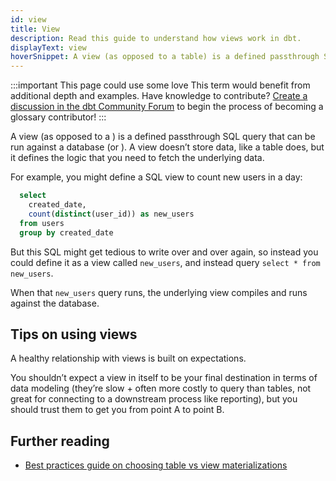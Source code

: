 ```yaml
---
id: view
title: View
description: Read this guide to understand how views work in dbt.
displayText: view  
hoverSnippet: A view (as opposed to a table) is a defined passthrough SQL query that can be run against a database (or data warehouse).
---
```

:::important This page could use some love
This term would benefit from additional depth and examples. Have knowledge to contribute? [Create a discussion in the dbt Community Forum](https://discourse.getdbt.com) to begin the process of becoming a glossary contributor!
:::

A view (as opposed to a <Term id="table" />) is a defined passthrough SQL query that can be run against a database (or <Term id="data-warehouse" />). A view doesn’t store data, like a table does, but it defines the logic that you need to fetch the underlying data.

For example, you might define a SQL view to count new users in a day:

```sql
  select
    created_date,
    count(distinct(user_id)) as new_users
  from users
  group by created_date
```

But this SQL might get tedious to write over and over again, so instead you could define it as a view called `new_users`, and instead query `select * from new_users`.

When that `new_users` query runs, the underlying view compiles and runs against the database.  

## Tips on using views

A healthy relationship with views is built on expectations. 

You shouldn’t expect a view in itself to be your final destination in terms of data modeling (they’re slow + often more costly to query than tables, not great for connecting to a downstream process like reporting), but you should trust them to get you from point A to point B. 

## Further reading 

- [Best practices guide on choosing table vs view materializations](/guides/best-practices)
